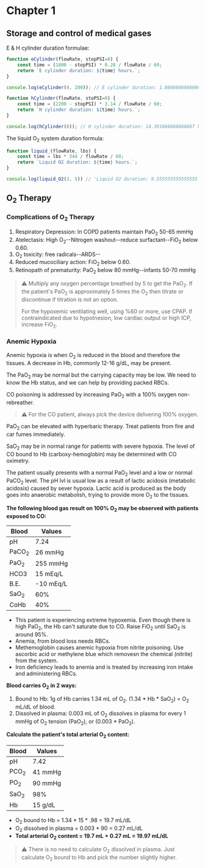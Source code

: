 # Chapter 1

## Storage and control of medical gases

E & H cylinder duration formulae:
 
```js
function eCylinder(flowRate, stopPSI=0) {
    const time = (1800 - stopPSI) * 0.28 / flowRate / 60;
    return `E cylinder duration: ${time} hours.`;
}

console.log(eCylinder(4, 200)); // E cylinder duration: 1.866666666666667 hours.

function hCylinder(flowRate, stoPSI=0) {
	const time = (2200 - stopPSI) * 3.14 / flowRate / 60;
	return `H cylinder duration: ${time} hours.`;
}

console.log(hCylinder(8)); // H cylinder duration: 14.391666666666667 hours.
```

The liquid O<sub>2</sub> system duration formula:

```js
function liquid_(flowRate, lbs) {
    const time = lbs * 344 / flowRate / 60;
    return `Liquid O2 duration: ${time} hours.`;
}

console.log(liquid_O2(3, 5)) // 'Liquid O2 duration: 9.555555555555555 hours.'
```

## O<sub>2</sub> Therapy

### Complications of O<sub>2</sub> Therapy

1. Respiratory Depression: In COPD patients maintain PaO<sub>2</sub> 50-65 mmHg
1. Atelectasis: High O<sub>2</sub>--Nitrogen washout--reduce
surfactant--FiO<sub>2</sub> below 0.60.
1. O<sub>2</sub> toxicity: free radicals--ARDS--
1. Reduced mucociliary action: FiO<sub>2</sub> below 0.60.
1. Retinopath of prematurity: PaO<sub>2</sub> below 80 mmHg--infants 50-70 mmHg


> ⚠️ Multiply any oxygen percentage breathed by 5 to get the PaO<sub>2</sub>.
> If the patient's PaO<sub>2</sub> is approximately 5 times the O<sub>2</sub>
> then titrate or discontinue if titration is not an option.
> 
> For the hypoxemic ventilating well, using %60 or more, use CPAP. If
> contraindicated due to hypotnesion, low cardiac output or high ICP, increase
> FiO<sub>2</sub>.


### Anemic Hypoxia

Anemic hypoxia is when O<sub>2</sub> is reduced in the blood and therefore the
tissues. A decrease in Hb, commonly 12-16 g/dL, may be present.

The PaO<sub>2</sub> may be normal but the carrying capacity may be low. We
need to know the Hb status, and we can help by providing packed RBCs.

CO poisoning is addressed by increasing PaO<sub>2</sub> with a 100% oxygen non-rebreather.

> ⚠️ For the CO patient, always pick the device delivering 100% oxygen.

PaO<sub>2</sub> can be elevated with hyperbaric therapy. Treat patients from
fire and car fumes immediately.

SaO<sub>2</sub> may be in normal range for patients with severe hypoxia.
The level of CO bound to Hb (carboxy-hemoglobin) may be determined with CO
oximetry.

The patient usually presents with a normal PaO<sub>2</sub> level and a low or normal
PaCO<sub>2</sub> level. The pH lvl is usual low as a result of lactic acidosis (metabolic
acidosis) caused by sever hypoxia. Lactic acid is produced as the body goes into
anaerobic metabolish, trying to provide more O<sub>2</sub> to the tissues.

**The following blood gas result on 100% O<sub>2</sub> may be observed with patients exposed to CO:**

| Blood | Values |
|-------|--------|
|pH | 7.24 |
|PaCO<sub>2</sub> | 26 mmHg |
|PaO<sub>2</sub> | 255 mmHg |
|HCO3 | 15 mEq/L|
|B.E.| -10 mEq/L|
|SaO<sub>2</sub>| 60% |
|CoHb| 40% |

- This patient is experiencing extreme hypoxemia. Even though there is high PaO<sub>2</sub>, the Hb can't saturate due to CO. Raise FiO<sub>2</sub> until SaO<sub>2</sub> is around 95%.
- Anemia, from blood loss needs RBCs.
- Methemoglobin causes anemic hypoxia from nitrite poisoning. Use ascorbic acid or methylene blue which removesn the chemical (nitrite) from the system.
- Iron deficiency leads to anemia and is treated by increasing iron intake and administering RBCs.

**Blood carries O<sub>2</sub> in 2 ways:**
1. Bound to Hb: 1g of Hb carries 1.34 mL of O<sub>2</sub>. (1.34 * Hb * SaO<sub>2</sub>) = O<sub>2</sub> mL/dL of blood.
2. Dissolved in plasma: 0.003 mL of O<sub>2</sub> dissolves in plasma for every 1 mmHg of O<sub>2</sub> tension (PaO<sub>2</sub>), or (0.003 * PaO<sub>2</sub>).

**Calculate the patient's total arterial O<sub>2</sub> content:**

|Blood|Values|
|-----|------|
|pH|7.42|
|PCO<sub>2</sub>|41 mmHg|
|PO<sub>2</sub>|90 mmHg|
|SaO<sub>2</sub>|98%|
|Hb|15 g/dL|

- O<sub>2</sub> bound to Hb = 1.34 * 15 * .98 = 19.7 mL/dL
- O<sub>2</sub> dissolved in plasma = 0.003 * 90 = 0.27 mL/dL
- **Total arterial O<sub>2</sub> content = 19.7 mL + 0.27 mL = 19.97 mL/dL**

>  ⚠️ There is no need to calculate O<sub>2</sub> dissolved in plasma. Just calculate O<sub>2</sub> bound to Hb and pick the number slightly higher.

